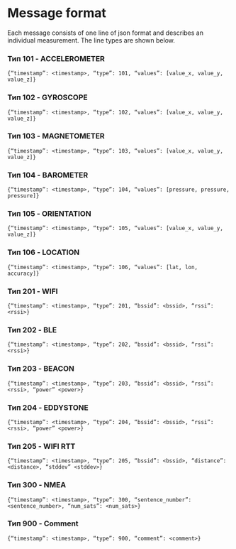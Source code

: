 Message format
============================

Each message consists of one line of json format and describes an individual measurement.
The line types are shown below.

### Тип 101 - ACCELEROMETER

```{“timestamp”: <timestamp>, “type”: 101, “values”: [value_x, value_y, value_z]}```

### Тип 102 - GYROSCOPE

```{“timestamp”: <timestamp>, “type”: 102, “values”: [value_x, value_y, value_z]}```

### Тип 103 - MAGNETOMETER

```{“timestamp”: <timestamp>, “type”: 103, “values”: [value_x, value_y, value_z]}```

### Тип 104 -  BAROMETER

```{“timestamp”: <timestamp>, “type”: 104, “values”: [pressure, pressure, pressure]}```

### Тип 105 - ORIENTATION

```{“timestamp”: <timestamp>, “type”: 105, “values”: [value_x, value_y, value_z]}```

### Тип 106 - LOCATION

```{“timestamp”: <timestamp>, “type”: 106, “values”: [lat, lon, accuracy]}```

### Тип 201 - WIFI

```{“timestamp”: <timestamp>, “type”: 201, “bssid”: <bssid>, “rssi”: <rssi>}```

### Тип 202 - BLE

```{“timestamp”: <timestamp>, “type”: 202, “bssid”: <bssid>, “rssi”: <rssi>}```

### Тип 203 - BEACON

```{“timestamp”: <timestamp>, “type”: 203, “bssid”: <bssid>, “rssi”: <rssi>, “power” <power>}```

### Тип 204 - EDDYSTONE

```{“timestamp”: <timestamp>, “type”: 204, “bssid”: <bssid>, “rssi”: <rssi>, “power” <power>}```

### Тип 205 - WIFI RTT

```{“timestamp”: <timestamp>, “type”: 205, “bssid”: <bssid>, “distance”: <distance>, “stddev” <stddev>}```

### Тип 300 - NMEA

```{“timestamp”: <timestamp>, “type”: 300, “sentence_number”: <sentence_number>, “num_sats”: <num_sats>}```

### Тип 900 - Comment

```{“timestamp”: <timestamp>, “type”: 900, “comment”: <comment>}```
